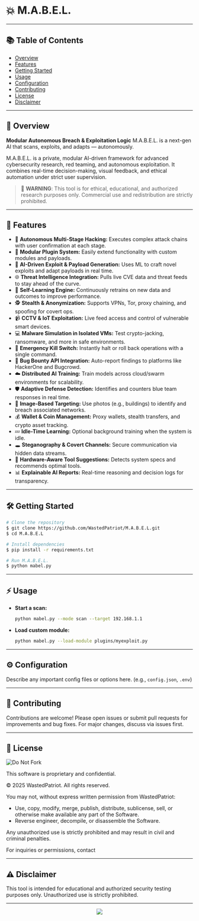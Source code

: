 # 💥 M.A.B.E.L.

---

## 📚 Table of Contents

* [Overview](#overview)
* [Features](#features)
* [Getting Started](#getting-started)
* [Usage](#usage)
* [Configuration](#configuration)
* [Contributing](#contributing)
* [License](#license)
* [Disclaimer](#disclaimer)

---

<a name="overview"></a>

## 🧬 Overview

**Modular Autonomous Breach & Exploitation Logic**
M.A.B.E.L. is a next-gen AI that scans, exploits, and adapts — autonomously.

M.A.B.E.L. is a private, modular AI-driven framework for advanced cybersecurity research, red teaming, and autonomous exploitation. It combines real-time decision-making, visual feedback, and ethical automation under strict user supervision.

> 🚨 **WARNING**: This tool is for ethical, educational, and authorized research purposes only. Commercial use and redistribution are strictly prohibited.

---

<a name="features"></a>

## 🚀 Features

* 🧠 **Autonomous Multi-Stage Hacking:** Executes complex attack chains with user confirmation at each stage.
* 🧩 **Modular Plugin System:** Easily extend functionality with custom modules and payloads.
* 🤖 **AI-Driven Exploit & Payload Generation:** Uses ML to craft novel exploits and adapt payloads in real time.
* 🌐 **Threat Intelligence Integration:** Pulls live CVE data and threat feeds to stay ahead of the curve.
* 🧪 **Self-Learning Engine:** Continuously retrains on new data and outcomes to improve performance.
* 🕵️ **Stealth & Anonymization:** Supports VPNs, Tor, proxy chaining, and spoofing for covert ops.
* 📹 **CCTV & IoT Exploitation:** Live feed access and control of vulnerable smart devices.
* 💻 **Malware Simulation in Isolated VMs:** Test crypto-jacking, ransomware, and more in safe environments.
* 🛑 **Emergency Kill Switch:** Instantly halt or roll back operations with a single command.
* 🐞 **Bug Bounty API Integration:** Auto-report findings to platforms like HackerOne and Bugcrowd.
* ☁️ **Distributed AI Training:** Train models across cloud/swarm environments for scalability.
* 🛡️ **Adaptive Defense Detection:** Identifies and counters blue team responses in real time.
* 🏢 **Image-Based Targeting:** Use photos (e.g., buildings) to identify and breach associated networks.
* 💰 **Wallet & Coin Management:** Proxy wallets, stealth transfers, and crypto asset tracking.
* 💤 **Idle-Time Learning:** Optional background training when the system is idle.
* 🕳️ **Steganography & Covert Channels:** Secure communication via hidden data streams.
* 🧰 **Hardware-Aware Tool Suggestions:** Detects system specs and recommends optimal tools.
* 📊 **Explainable AI Reports:** Real-time reasoning and decision logs for transparency.

---

<a name="getting-started"></a>

## 🛠️ Getting Started

```bash
# Clone the repository
$ git clone https://github.com/WastedPatriot/M.A.B.E.L.git
$ cd M.A.B.E.L

# Install dependencies
$ pip install -r requirements.txt

# Run M.A.B.E.L.
$ python mabel.py
```

---

<a name="usage"></a>

## ⚡ Usage

* **Start a scan:**

  ```bash
  python mabel.py --mode scan --target 192.168.1.1
  ```
* **Load custom module:**

  ```bash
  python mabel.py --load-module plugins/myexploit.py
  ```

---

<a name="configuration"></a>

## ⚙️ Configuration

Describe any important config files or options here. (e.g., `config.json`, `.env`)

---

<a name="contributing"></a>

## 🤝 Contributing

Contributions are welcome! Please open issues or submit pull requests for improvements and bug fixes. For major changes, discuss via issues first.

---

<a name="license"></a>

## 📄 License

![Do Not Fork](https://img.shields.io/badge/DO%20NOT-FORK-critical?style=for-the-badge\&logo=github)

This software is proprietary and confidential.

© 2025 WastedPatriot. All rights reserved.

You may not, without express written permission from WastedPatriot:

* Use, copy, modify, merge, publish, distribute, sublicense, sell, or otherwise make available any part of the Software.
* Reverse engineer, decompile, or disassemble the Software.

Any unauthorized use is strictly prohibited and may result in civil and criminal penalties.

For inquiries or permissions, contact

---

<a name="disclaimer"></a>


## ⚠️ Disclaimer

This tool is intended for educational and authorized security testing purposes only. Unauthorized use is strictly prohibited.

---


<p align="center">
  <img src="https://img.shields.io/badge/readme%20generated%20with-readme.so-blue?style=flat-square" />
</p>

